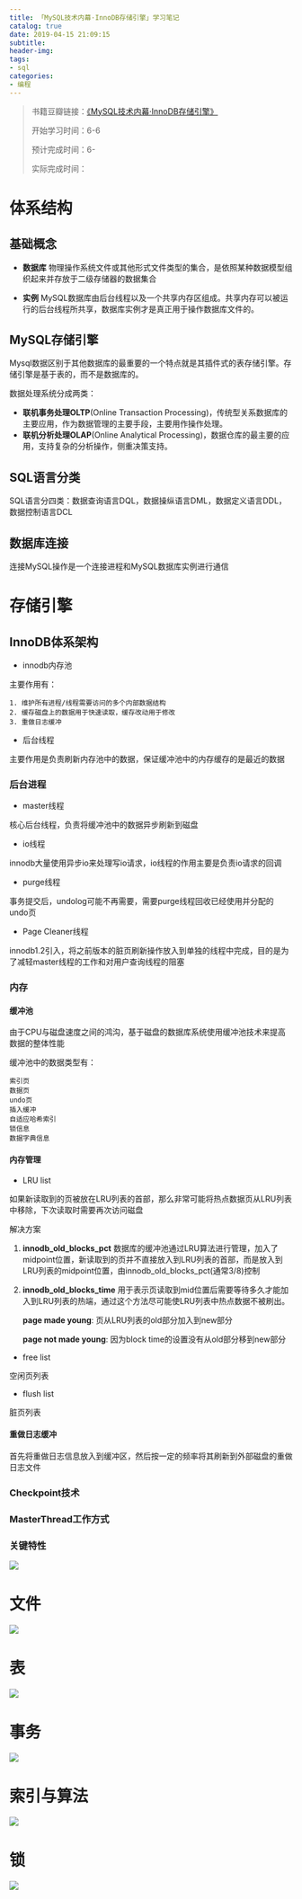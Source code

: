 ```yaml
---
title: 「MySQL技术内幕·InnoDB存储引擎」学习笔记
catalog: true
date: 2019-04-15 21:09:15
subtitle: 
header-img:
tags:
- sql
categories:
- 编程
---
```

> 书籍豆瓣链接：[《MySQL技术内幕·InnoDB存储引擎》](https://book.douban.com/subject/24708143/)
> 
> 开始学习时间：6-6
> 
> 预计完成时间：6-
> 
> 实际完成时间：


# 体系结构

## 基础概念

* **数据库** 物理操作系统文件或其他形式文件类型的集合，是依照某种数据模型组织起来并存放于二级存储器的数据集合
		
* **实例** MySQL数据库由后台线程以及一个共享内存区组成。共享内存可以被运行的后台线程所共享，数据库实例才是真正用于操作数据库文件的。

## MySQL存储引擎

Mysql数据区别于其他数据库的最重要的一个特点就是其插件式的表存储引擎。存储引擎是基于表的，而不是数据库的。

数据处理系统分成两类：

* **联机事务处理OLTP**(Online Transaction Processing)，传统型关系数据库的主要应用，作为数据管理的主要手段，主要用作操作处理。
* **联机分析处理OLAP**(Online Analytical Processing)，数据仓库的最主要的应用，支持复杂的分析操作，侧重决策支持。

## SQL语言分类

SQL语言分四类：数据查询语言DQL，数据操纵语言DML，数据定义语言DDL，数据控制语言DCL

## 数据库连接

连接MySQL操作是一个连接进程和MySQL数据库实例进行通信

# 存储引擎

## InnoDB体系架构

* innodb内存池

主要作用有：

	1. 维护所有进程/线程需要访问的多个内部数据结构
	2. 缓存磁盘上的数据用于快速读取，缓存改动用于修改
	3. 重做日志缓冲

* 后台线程

主要作用是负责刷新内存池中的数据，保证缓冲池中的内存缓存的是最近的数据

### 后台进程

* master线程

核心后台线程，负责将缓冲池中的数据异步刷新到磁盘

* io线程

innodb大量使用异步io来处理写io请求，io线程的作用主要是负责io请求的回调

* purge线程

事务提交后，undolog可能不再需要，需要purge线程回收已经使用并分配的undo页

* Page Cleaner线程

innodb1.2引入，将之前版本的脏页刷新操作放入到单独的线程中完成，目的是为了减轻master线程的工作和对用户查询线程的阻塞


### 内存

#### 缓冲池

由于CPU与磁盘速度之间的鸿沟，基于磁盘的数据库系统使用缓冲池技术来提高数据的整体性能

缓冲池中的数据类型有：

	索引页
	数据页
	undo页
	插入缓冲
	自适应哈希索引
	锁信息
	数据字典信息
	
#### 内存管理

* LRU list

如果新读取到的页被放在LRU列表的首部，那么非常可能将热点数据页从LRU列表中移除，下次读取时需要再次访问磁盘

解决方案

1. **innodb\_old\_blocks\_pct** 数据库的缓冲池通过LRU算法进行管理，加入了midpoint位置，新读取到的页并不直接放入到LRU列表的首部，而是放入到LRU列表的midpoint位置，由innodb_old_blocks_pct(通常3/8)控制

2. **innodb\_old\_blocks\_time** 用于表示页读取到mid位置后需要等待多久才能加入到LRU列表的热端，通过这个方法尽可能使LRU列表中热点数据不被刷出。
	
	**page made young**: 页从LRU列表的old部分加入到new部分
	
	**page not made young**: 因为block time的设置没有从old部分移到new部分

* free list

空闲页列表

* flush list

脏页列表

#### 重做日志缓冲

首先将重做日志信息放入到缓冲区，然后按一定的频率将其刷新到外部磁盘的重做日志文件

### Checkpoint技术

### MasterThread工作方式

### 关键特性

![](https://github.com/SoaringhawkCheng/blog/blob/master/source/_posts/innodb-storage-engine/1.png?raw=true)

# 文件

![](https://github.com/SoaringhawkCheng/blog/blob/master/source/_posts/innodb-storage-engine/2.png?raw=true)

# 表

![](https://github.com/SoaringhawkCheng/blog/blob/master/source/_posts/innodb-storage-engine/3.png?raw=true)

# 事务

![](https://github.com/SoaringhawkCheng/blog/blob/master/source/_posts/innodb-storage-engine/4.png?raw=true)

# 索引与算法

![](https://github.com/SoaringhawkCheng/blog/blob/master/source/_posts/innodb-storage-engine/5.png?raw=true)

# 锁

![](https://github.com/SoaringhawkCheng/blog/blob/master/source/_posts/innodb-storage-engine/6.png?raw=true)